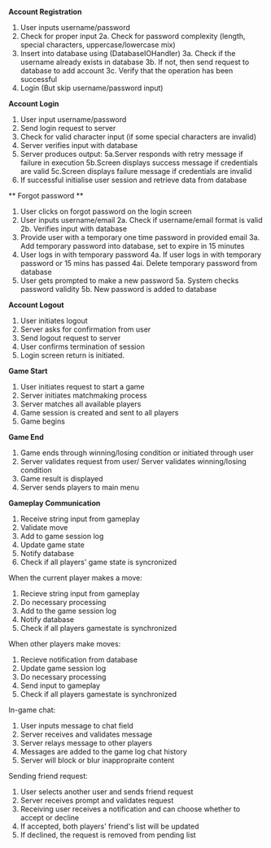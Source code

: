 **Account Registration**

1. User inputs username/password
2. Check for proper input 
    2a. Check for password complexity (length, special characters, uppercase/lowercase mix)
3. Insert into database using (DatabaseIOHandler)
    3a. Check if the username already exists in database
    3b. If not, then send request to database to add account
    3c. Verify that the operation has been successful
4. Login (But skip username/password input)

**Account Login**

1. User input username/password
2. Send login request to server
3. Check for valid character input (if some special characters are invalid)
4. Server verifies input with database
5. Server produces output:
    5a.Server responds with retry message if failure in execution
    5b.Screen displays success message if credentials are valid
    5c.Screen displays failure message if credentials are invalid
6. If successful initialise user session and retrieve data from database


** Forgot password **
1. User clicks on forgot password on the login screen
2. User inputs username/email
    2a. Check if username/email format is valid
    2b. Verifies input with database
3. Provide user with a temporary one time password in provided email
    3a. Add temporary password into database, set to expire in 15 minutes
4. User logs in with temporary password
    4a. If user logs in with temporary password or 15 mins has passed
        4ai. Delete temporary password from database
5. User gets prompted to make a new password
    5a. System checks password validity
    5b. New password is added to database




**Account Logout**
1. User initiates logout
2. Server asks for confirmation from user
3. Send logout request to server
4. User confirms termination of session
5. Login screen return is initiated.

**Game Start**
1. User initiates request to start a game
2. Server initiates matchmaking process
3. Server matches all available players
4. Game session is created and sent to all players
5. Game begins

**Game End**
1. Game ends through winning/losing condition or initiated through user
2. Server validates request from user/ Server validates winning/losing condition
3. Game result is displayed
4. Server sends players to main menu

**Gameplay Communication**
1. Receive string input from gameplay
2. Validate move
3. Add to game session log
4. Update game state
5. Notify database
6. Check if all players' game state is syncronized

When the current player makes a move:
1. Recieve string input from gameplay
2. Do necessary processing
3. Add to the game session log
4. Notify database
5. Check if all players gamestate is synchronized

When other players make moves:
1. Recieve notification from database
2. Update game session log
3. Do necessary processing
4. Send input to gameplay
5. Check if all players gamestate is synchronized

In-game chat:
1. User inputs message to chat field
2. Server receives and validates message
3. Server relays message to other players
4. Messages are added to the game log chat history
5. Server will block or blur inappropraite content

Sending friend request:
1. User selects another user and sends friend request
2. Server receives prompt and validates request
3. Receiving user receives a notification and can choose whether to accept or decline
4. If accepted, both players' friend's list will be updated
5. If declined, the request is removed from pending list